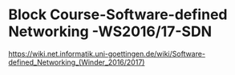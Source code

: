 # Block Course-Software-defined Networking -WS2016/17-SDN
https://wiki.net.informatik.uni-goettingen.de/wiki/Software-defined_Networking_(Winder_2016/2017)
